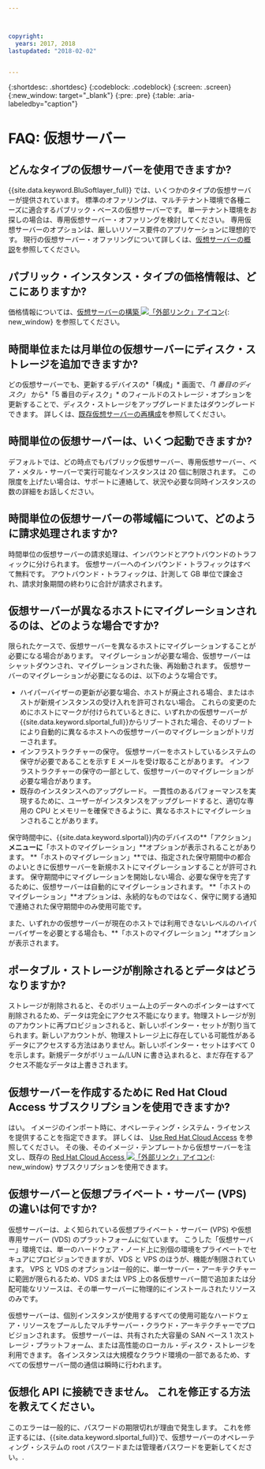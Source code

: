 ```yaml
---



copyright:
  years: 2017, 2018
lastupdated: "2018-02-02"


---
```


{:shortdesc: .shortdesc}
{:codeblock: .codeblock}
{:screen: .screen}
{:new_window: target="_blank"}
{:pre: .pre}
{:table: .aria-labeledby="caption"}


# FAQ: 仮想サーバー  

## どんなタイプの仮想サーバーを使用できますか?
{{site.data.keyword.BluSoftlayer_full}} では、いくつかのタイプの仮想サーバーが提供されています。 標準のオファリングは、マルチテナント環境で各種ニーズに適合するパブリック・ベースの仮想サーバーです。 単一テナント環境をお探しの場合は、専用仮想サーバー・オファリングを検討してください。 専用仮想サーバーのオプションは、厳しいリソース要件のアプリケーションに理想的です。 現行の仮想サーバー・オファリングについて詳しくは、[仮想サーバーの概説](../vsi/vsi_index.html)を参照してください。

## パブリック・インスタンス・タイプの価格情報は、どこにありますか?
価格情報については、[仮想サーバーの構築 ![「外部リンク」アイコン](../icons/launch-glyph.svg "「外部リンク」アイコン")](https://www.ibm.com/cloud-computing/bluemix/virtual-servers){: new_window} を参照してください。

## 時間単位または月単位の仮想サーバーにディスク・ストレージを追加できますか?
どの仮想サーバーでも、更新するデバイスの*「構成」* 画面で、*「1 番目のディスク」* から*「5 番目のディスク」* のフィールドのストレージ・オプションを更新することで、ディスク・ストレージをアップグレードまたはダウングレードできます。 詳しくは、[既存仮想サーバーの再構成](../vsi/vsi_reconfigure.html)を参照してください。

## 時間単位の仮想サーバーは、いくつ起動できますか?

デフォルトでは、どの時点でもパブリック仮想サーバー、専用仮想サーバー、ベア・メタル・サーバーで実行可能なインスタンスは 20 個に制限されます。  この限度を上げたい場合は、サポートに連絡して、状況や必要な同時インスタンスの数の詳細をお話しください。

## 時間単位の仮想サーバーの帯域幅について、どのように請求処理されますか?

時間単位の仮想サーバーの請求処理は、インバウンドとアウトバウンドのトラフィックに分けられます。 仮想サーバーへのインバウンド・トラフィックはすべて無料です。 アウトバウンド・トラフィックは、計測して GB 単位で課金され、請求対象期間の終わりに合計が請求されます。

## 仮想サーバーが異なるホストにマイグレーションされるのは、どのような場合ですか?

限られたケースで、仮想サーバーを異なるホストにマイグレーションすることが必要になる場合があります。 マイグレーションが必要な場合、仮想サーバーはシャットダウンされ、マイグレーションされた後、再始動されます。 仮想サーバーのマイグレーションが必要になるのは、以下のような場合です。

* ハイパーバイザーの更新が必要な場合、ホストが廃止される場合、またはホストが新規インスタンスの受け入れを許可されない場合。 これらの変更のためにホストにマークが付けられているときに、いずれかの仮想サーバーが {{site.data.keyword.slportal_full}}からリブートされた場合、そのリブートにより自動的に異なるホストへの仮想サーバーのマイグレーションがトリガーされます。
* インフラストラクチャーの保守。 仮想サーバーをホストしているシステムの保守が必要であることを示す E メールを受け取ることがあります。 インフラストラクチャーの保守の一部として、仮想サーバーのマイグレーションが必要な場合があります。
* 既存のインスタンスへのアップグレード。 一貫性のあるパフォーマンスを実現するために、ユーザーがインスタンスをアップグレードすると、適切な専用の CPU とメモリーを確保できるように、異なるホストにマイグレーションされることがあります。

保守時間中に、{{site.data.keyword.slportal}}内のデバイスの**「アクション」**メニューに**「ホストのマイグレーション」**オプションが表示されることがあります。 **「ホストのマイグレーション」**では、指定された保守期間中の都合のよいときに仮想サーバーを新規ホストにマイグレーションすることが許可されます。 保守期間中にマイグレーションを開始しない場合、必要な保守を完了するために、仮想サーバーは自動的にマイグレーションされます。 **「ホストのマイグレーション」**オプションは、永続的なものではなく、保守に関する通知で連絡された保守期間中のみ使用可能です。

また、いずれかの仮想サーバーが現在のホストでは利用できないレベルのハイパーバイザーを必要とする場合も、**「ホストのマイグレーション」**オプションが表示されます。

## ポータブル・ストレージが削除されるとデータはどうなりますか?

ストレージが削除されると、そのボリューム上のデータへのポインターはすべて削除されるため、データは完全にアクセス不能になります。物理ストレージが別のアカウントに再プロビジョンされると、新しいポインター・セットが割り当てられます。新しいアカウントが、物理ストレージ上に存在している可能性があるデータにアクセスする方法はありません。新しいポインター・セットはすべて 0 を示します。新規データがボリューム/LUN に書き込まれると、まだ存在するアクセス不能なデータは上書きされます。

## 仮想サーバーを作成するために Red Hat Cloud Access サブスクリプションを使用できますか?

はい。 イメージのインポート時に、オペレーティング・システム・ライセンスを提供することを指定できます。 詳しくは、 [Use Red Hat Cloud Access](../infrastructure/image-templates/use-red-hat-cloud-access.html) を参照してください。 その後、そのイメージ・テンプレートから仮想サーバーを注文し、既存の [Red Hat Cloud Access ![「外部リンク」アイコン](../icons/launch-glyph.svg "「外部リンク」アイコン")](https://www.redhat.com/en/technologies/cloud-computing/cloud-access){: new_window} サブスクリプションを使用できます。

## 仮想サーバーと仮想プライベート・サーバー (VPS) の違いは何ですか?

仮想サーバーは、よく知られている仮想プライベート・サーバー (VPS) や仮想専用サーバー (VDS) のプラットフォームに似ています。 こうした「仮想サーバー」環境では、単一のハードウェア・ノード上に別個の環境をプライベートでセキュアにプロビジョンできますが、VDS と VPS のほうが、機能が制限されています。 VPS と VDS のオプションは一般的に、単一サーバー・アーキテクチャーに範囲が限られるため、VDS または VPS 上の各仮想サーバー間で追加または分配可能なリソースは、その単一サーバーに物理的にインストールされたリソースのみです。

仮想サーバーは、個別インスタンスが使用するすべての使用可能なハードウェア・リソースをプールしたマルチサーバー・クラウド・アーキテクチャーでプロビジョンされます。 仮想サーバーは、共有された大容量の SAN ベース 1 次ストレージ・プラットフォーム、または高性能のローカル・ディスク・ストレージを利用できます。 各インスタンスは大規模なクラウド環境の一部であるため、すべての仮想サーバー間の通信は瞬時に行われます。

## 仮想化 API に接続できません。 これを修正する方法を教えてください。

このエラーは一般的に、パスワードの期限切れが理由で発生します。 これを修正するには、{{site.data.keyword.slportal_full}}で、仮想サーバーのオペレーティング・システムの root パスワードまたは管理者パスワードを更新してください。.
